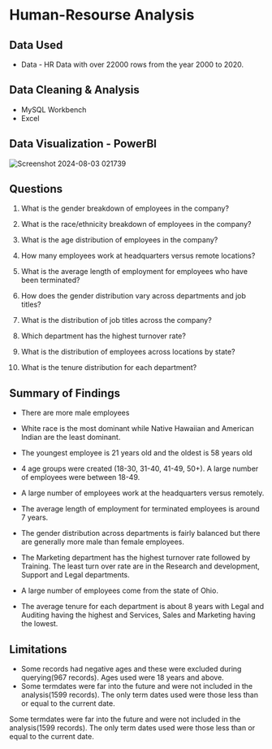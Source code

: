 # Human-Resourse Analysis

## Data Used
- Data - HR Data with over 22000 rows from the year 2000 to 2020.

## Data Cleaning & Analysis 
- MySQL Workbench
- Excel

## Data Visualization - PowerBI
![Screenshot 2024-08-03 021739](https://github.com/user-attachments/assets/ccde4c43-5e09-4a3c-97b2-a58895f7d3ba)


## Questions

1. What is the gender breakdown of employees in the company?

2. What is the race/ethnicity breakdown of employees in the company?

3. What is the age distribution of employees in the company?

4. How many employees work at headquarters versus remote locations?

5. What is the average length of employment for employees who have been terminated?

6. How does the gender distribution vary across departments and job titles?

7. What is the distribution of job titles across the company?

8. Which department has the highest turnover rate?

9. What is the distribution of employees across locations by state?

10. What is the tenure distribution for each department?

## Summary of Findings

- There are more male employees

- White race is the most dominant while Native Hawaiian and American Indian are the least dominant.

- The youngest employee is 21 years old and the oldest is 58 years old

- 4 age groups were created (18-30, 31-40, 41-49, 50+). A large number of employees were between 18-49.

- A large number of employees work at the headquarters versus remotely.

- The average length of employment for terminated employees is around 7 years.

- The gender distribution across departments is fairly balanced but there are generally more male than female employees.

- The Marketing department has the highest turnover rate followed by Training. The least turn over rate are in the Research and development, Support and Legal departments.

- A large number of employees come from the state of Ohio.

- The average tenure for each department is about 8 years with Legal and Auditing having the highest and Services, Sales and Marketing having the lowest.

## Limitations

- Some records had negative ages and these were excluded during querying(967 records). Ages used were 18 years and above.
- Some termdates were far into the future and were not included in the analysis(1599 records). The only term dates used were those less than or equal to the current date.

Some termdates were far into the future and were not included in the analysis(1599 records). The only term dates used were those less than or equal to the current date.
